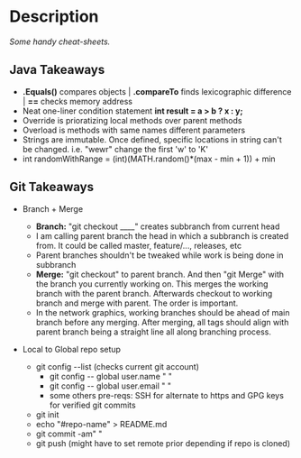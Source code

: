 # Description

*Some handy cheat-sheets.*

## Java Takeaways
- **.Equals()** compares objects | **.compareTo** finds lexicographic difference | **==** checks memory address
- Neat one-liner condition statement **int result = a > b ? x : y;**
- Override is prioratizing local methods over parent methods
- Overload is methods with same names different parameters
- Strings are immutable. Once defined, specific locations in string can't be changed. i.e. "wewr" change the first 'w' to 'K'
- int randomWithRange = (int)(MATH.random()*(max - min + 1)) + min

## Git Takeaways
- Branch + Merge
    - **Branch:** "git checkout ____" creates subbranch from current head
    - I am calling parent branch the head in which a subbranch is created from. It could be called master, feature/..., releases, etc
    - Parent branches shouldn't be tweaked while work is being done in subbranch
    - **Merge:** "git checkout" to parent branch. And then "git Merge" with the branch you currently working on. This merges the working branch with the parent branch. Afterwards checkout to working branch and merge with parent. The order is important.
    - In the network graphics, working branches should be ahead of main branch before any merging. After merging, all tags should align with parent branch being a straight line all along branching process.


- Local to Global repo setup
  - git config --list (checks current git account)
    - git config -- global user.name " "
    - git config -- global user.email " "
    - some others pre-reqs: SSH for alternate to https and GPG keys for verified git commits
  - git init
  - echo "#repo-name" > README.md
  - git commit -am" "
  - git push (might have to set remote prior depending if repo is cloned)
